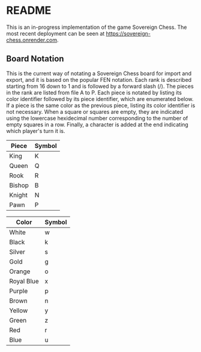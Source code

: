 # README

This is an in-progress implementation of the game Sovereign Chess. The most recent deployment can be seen at https://sovereign-chess.onrender.com. 

## Board Notation

This is the current way of notating a Sovereign Chess board for import and export, and it is based on the popular FEN notation. 
Each rank is described starting from 16 down to 1 and is followed by a forward slash (/). The pieces in the rank are listed from file A to P. Each piece is notated by listing its color identifier followed by its piece identifier, which are enumerated below. If a piece is the same color as the previous piece, listing its color identifier is not necessary. When a square or squares are empty, they are indicated using the lowercase hexidecimal number corresponding to the number of empty squares in a row. Finally, a character is added at the end indicating which player's turn it is. 

| Piece | Symbol |
| ----- | ------ |
| King | K |
| Queen | Q |
| Rook | R |
| Bishop | B |
| Knight | N |
| Pawn | P |

| Color | Symbol |
| ----- | ------ |
| White | w |
| Black | k |
| Silver | s |
| Gold | g |
| Orange | o |
| Royal Blue | x |
| Purple | p |
| Brown | n |
| Yellow | y |
| Green | z |
| Red | r |
| Blue | u |

